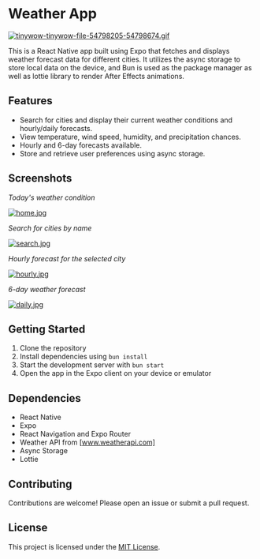 # Weather App

[![tinywow-tinywow-file-54798205-54798674.gif](https://i.postimg.cc/fbBLnJLN/tinywow-tinywow-file-54798205-54798674.gif)](https://postimg.cc/d7ZvGQrH)

This is a React Native app built using Expo that fetches and displays weather forecast data for different cities. It utilizes the async storage to store local data on the device, and Bun is used as the package manager as well as lottie library to render After Effects animations.

## Features

- Search for cities and display their current weather conditions and hourly/daily forecasts.
- View temperature, wind speed, humidity, and precipitation chances.
- Hourly and 6-day forecasts available.
- Store and retrieve user preferences using async storage.

## Screenshots

_Today's weather condition_

[![home.jpg](https://i.postimg.cc/Jhw3DYcn/home.jpg)](https://postimg.cc/9Dpwspk5)

_Search for cities by name_

[![search.jpg](https://i.postimg.cc/9fGdGPJB/search.jpg)](https://postimg.cc/v1ZxynR1)

_Hourly forecast for the selected city_

[![hourly.jpg](https://i.postimg.cc/ZRH6QbkB/hourly.jpg)](https://postimg.cc/vg11gdZb)

_6-day weather forecast_

[![daily.jpg](https://i.postimg.cc/G2dkzBfn/daily.jpg)](https://postimg.cc/TyNL3PGt)

## Getting Started

1. Clone the repository
2. Install dependencies using `bun install`
3. Start the development server with `bun start`
4. Open the app in the Expo client on your device or emulator

## Dependencies

- React Native
- Expo
- React Navigation and Expo Router
- Weather API from [www.weatherapi.com]
- Async Storage
- Lottie

## Contributing

Contributions are welcome! Please open an issue or submit a pull request.

## License

This project is licensed under the [MIT License](LICENSE).
